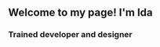 ## <i class="fa fa-gear fa-spin fa-2x" style="color: firebrick"></i> Welcome to my page! I'm Ida 

### <i class="fa fa-gear fa-spin fa-2x" style="color: firebrick"></i>Trained developer and designer
<i class="fa fa-gear fa-spin fa-2x" style="color: firebrick"></i>
